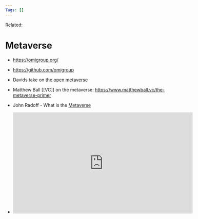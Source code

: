 ```yaml
---
Tags: []
---
```

Related: 
# Metaverse
- https://omigroup.org/
- https://github.com/omigroup
- Davids take on [the open metaverse](https://medium.com/the-metaverse/why-the-metaverse-will-be-huge-f904a3a3d2a)
- Matthew Ball [[VC]] on the metaverse: https://www.matthewball.vc/the-metaverse-primer

- John Radoff - What is the [Metaverse](https://medium.com/building-the-metaverse/what-is-the-metaverse-a170108458e8)
- <iframe width="560" height="315" src="https://www.youtube.com/embed/ZSgitLzAIis" title="YouTube video player" frameborder="0" allow="accelerometer; autoplay; clipboard-write; encrypted-media; gyroscope; picture-in-picture" allowfullscreen></iframe>

